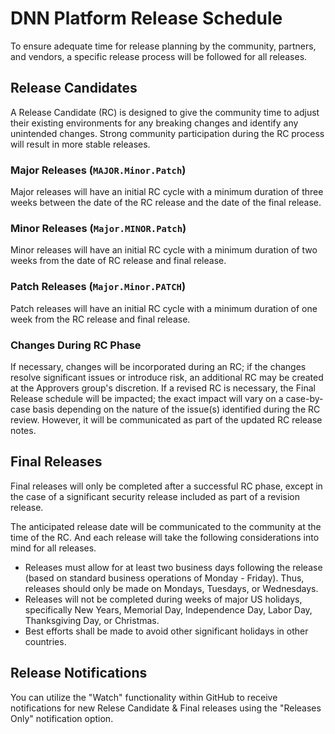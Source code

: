 # DNN Platform Release Schedule
To ensure adequate time for release planning by the community, partners, and vendors, a specific release process will be followed for all releases.  

## Release Candidates
A Release Candidate (RC) is designed to give the community time to adjust their existing environments for any breaking changes and identify any unintended changes. Strong community participation during the RC process will result in more stable releases. 

### Major Releases (`MAJOR.Minor.Patch`)
Major releases will have an initial RC cycle with a minimum duration of three weeks between the date of the RC release and the date of the final release. 

### Minor Releases (`Major.MINOR.Patch`)
Minor releases will have an initial RC cycle with a minimum duration of two weeks from the date of RC release and final release.

### Patch Releases (`Major.Minor.PATCH`)
Patch releases will have an initial RC cycle with a minimum duration of one week from the RC release and final release.

### Changes During RC Phase
If necessary, changes will be incorporated during an RC; if the changes resolve significant issues or introduce risk, an additional RC may be created at the Approvers group's discretion.  If a revised RC is necessary, the Final Release schedule will be impacted; the exact impact will vary on a case-by-case basis depending on the nature of the issue(s) identified during the RC review. However, it will be communicated as part of the updated RC release notes.

## Final Releases
Final releases will only be completed after a successful RC phase, except in the case of a significant security release included as part of a revision release.

The anticipated release date will be communicated to the community at the time of the RC.  And each release will take the following considerations into mind for all releases.

* Releases must allow for at least two business days following the release (based on standard business operations of Monday - Friday). Thus, releases should only be made on Mondays, Tuesdays, or Wednesdays.
* Releases will not be completed during weeks of major US holidays, specifically New Years, Memorial Day, Independence Day, Labor Day, Thanksgiving Day, or Christmas.
* Best efforts shall be made to avoid other significant holidays in other countries.

## Release Notifications
You can utilize the "Watch" functionality within GitHub to receive notifications for new Relese Candidate & Final releases using the "Releases Only" notification option.
